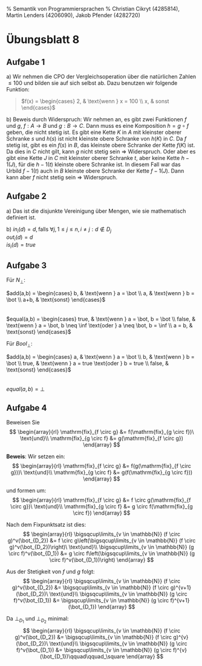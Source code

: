 % Semantik von Programmiersprachen
% Christian Cikryt (4285814), Martin Lenders (4206090), Jakob Pfender (4282720)

Übungsblatt 8
=============

Aufgabe 1
---------

a) Wir nehmen die CPO der Vergleichsoperation über die natürlichen
Zahlen $\leq 100$ und bilden sie auf sich selbst ab. Dazu benutzen wir
folgende Funktion: 

> $f(x) = \begin{cases} 2, & \text{wenn } x = 100 \\ x, & sonst \end{cases}$

b) Beweis durch Widerspruch: Wir nehmen an, es gibt zwei Funktionen $f$
und $g$, $f: A \rightarrow B$ und $g: B \rightarrow C$. Dann muss es
eine Komposition $h = g \circ f$ geben, die nicht stetig ist. Es gibt
eine Kette $K$ in $A$ mit kleinster oberer Schranke $s$ und $h(s)$ ist
nicht kleinste obere Schranke von $h(K)$ in $C$. Da $f$ stetig ist, gibt
es ein $f(s)$ in $B$, das kleinste obere Schranke der Kette $f(K)$ ist.
Da dies in $C$ nicht gilt, kann $g$ nicht stetig sein $\Rightarrow$
Widerspruch.
Oder aber es gibt eine Kette $J$ in $C$ mit kleinster oberer Schranke $t$, aber keine Kette $h-1(J)$, für die $h-1(t)$ kleinste obere Schranke ist. In diesem Fall war das Urbild $f-1(t)$ auch in $B$ kleinste obere Schranke der Kette $f-1(J)$. Dann kann aber $f$ nicht stetig sein $\Rightarrow$ Widerspruch.

Aufgabe 2
---------

a) Das ist die disjunkte Vereinigung über Mengen, wie sie mathematisch
definiert ist.

b) $in_i(d) = d, \text{falls } \forall j, 1 \leq j \leq n, i \neq j: d \notin D_j$ \
$out_i(d) = d$ \
$is_i(d) = true$

Aufgabe 3
---------

Für $N_{\bot}$:

$add(a,b) = \begin{cases} b, & \text{wenn } a = \bot \\ a, & \text{wenn
} b = \bot \\ a+b, & \text{sonst} \end{cases}$ \
\
\
$equal(a,b) = \begin{cases} true, & \text{wenn } a = \bot, b = \bot \\
false, & \text{wenn } a = \bot, b \neq \inf \text{oder } a \neq \bot, b
= \inf \\ a = b, & \text{sonst} \end{cases}$

Für $Bool_{\bot}$:

$add(a,b) = \begin{cases} a, & \text{wenn } a = \bot \\ b, & \text{wenn
} b = \bot \\ true, & \text{wenn } a = true \text{oder } b = true \\
false, & \text{sonst} \end{cases}$ \
\
\
$equal(a, b) = \bot$

Aufgabe 4
---------
Beweisen Sie
$$
\begin{array}{rl}
    \mathrm{fix}_{f \circ g} &= f(\mathrm{fix}_{g \circ f})\ \text{und}\\
    \mathrm{fix}_{g \circ f} &= g(\mathrm{fix}_{f \circ g})
\end{array}
$$

**Beweis**: Wir setzen ein:
$$
\begin{array}{rl}
    \mathrm{fix}_{f \circ g} &= f(g(\mathrm{fix}_{f \circ g}))\ \text{und}\\
    \mathrm{fix}_{g \circ f} &= g(f(\mathrm{fix}_{g \circ f}))
\end{array}
$$

und formen um:
$$
\begin{array}{rl}
    \mathrm{fix}_{f \circ g} &= f \circ g(\mathrm{fix}_{f \circ g})\ \text{und}\\
    \mathrm{fix}_{g \circ f} &= g \circ f(\mathrm{fix}_{g \circ f})
\end{array}
$$

Nach dem Fixpunktsatz ist dies:
$$
\begin{array}{rl}
    \bigsqcup\limits_{v \in \mathbb{N}} (f \circ g)^v(\bot_{D_2}) &= f \circ g\left(\bigsqcup\limits_{v \in \mathbb{N}} (f \circ g)^v(\bot_{D_2})\right)\ \text{und}\\
    \bigsqcup\limits_{v \in \mathbb{N}} (g \circ f)^v(\bot_{D_1}) &= g \circ f\left(\bigsqcup\limits_{v \in \mathbb{N}} (g \circ f)^v(\bot_{D_1})\right)
\end{array}
$$

Aus der Stetigkeit von $f$ und $g$ folgt:
$$
\begin{array}{rl}
    \bigsqcup\limits_{v \in \mathbb{N}} (f \circ g)^v(\bot_{D_2}) &= \bigsqcup\limits_{v \in \mathbb{N}} (f \circ g)^{v+1}(\bot_{D_2})\ \text{und}\\
    \bigsqcup\limits_{v \in \mathbb{N}} (g \circ f)^v(\bot_{D_1}) &= \bigsqcup\limits_{v \in \mathbb{N}} (g \circ f)^{v+1}(\bot_{D_1})
\end{array}
$$

Da $\bot_{D_1}$ und $\bot_{D_2}$ minimal:
$$
\begin{array}{rl}
    \bigsqcup\limits_{v \in \mathbb{N}} (f \circ g)^v(\bot_{D_2}) &= \bigsqcup\limits_{v \in \mathbb{N}} (f \circ g)^{v}(\bot_{D_2})\ \text{und}\\
    \bigsqcup\limits_{v \in \mathbb{N}} (g \circ f)^v(\bot_{D_1}) &= \bigsqcup\limits_{v \in \mathbb{N}} (g \circ f)^{v}(\bot_{D_1})\qquad\qquad_\square
\end{array}
$$
